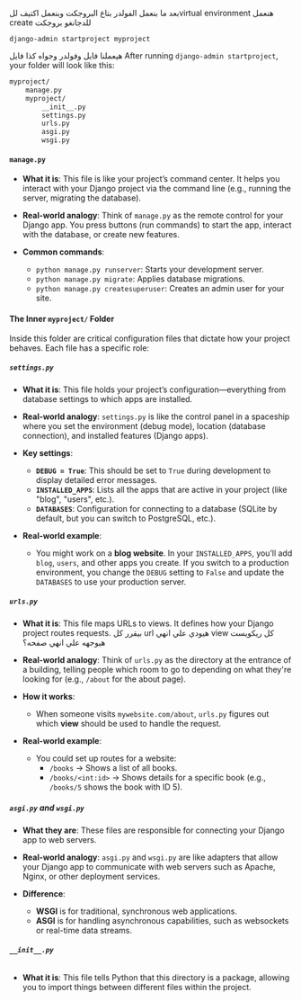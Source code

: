 بعد ما بنعمل الفولدر بتاع البروجكت وبنعمل اكتيف للvirtual environment 
هنعمل create للدجانغو بروجكت 
```shell 
django-admin startproject myproject
```
هيعملنا فايل وفولدر وجواه كذا فايل 
After running `django-admin startproject`, your folder will look like this:
```markdown
myproject/ 
	manage.py 
	myproject/ 
		__init__.py 
		settings.py 
		urls.py 
		asgi.py 
		wsgi.py
```

#### **`manage.py`**

- **What it is**: This file is like your project’s command center. It helps you interact with your Django project via the command line (e.g., running the server, migrating the database).
    
- **Real-world analogy**: Think of `manage.py` as the remote control for your Django app. You press buttons (run commands) to start the app, interact with the database, or create new features.
    
- **Common commands**:
    
    - `python manage.py runserver`: Starts your development server.
    - `python manage.py migrate`: Applies database migrations.
    - `python manage.py createsuperuser`: Creates an admin user for your site.

#### **The Inner `myproject/` Folder**

Inside this folder are critical configuration files that dictate how your project behaves. Each file has a specific role:

##### **`settings.py`**

- **What it is**: This file holds your project’s configuration—everything from database settings to which apps are installed.
    
- **Real-world analogy**: `settings.py` is like the control panel in a spaceship where you set the environment (debug mode), location (database connection), and installed features (Django apps).
    
- **Key settings**:
    
    - **`DEBUG = True`**: This should be set to `True` during development to display detailed error messages.
    - **`INSTALLED_APPS`**: Lists all the apps that are active in your project (like "blog", "users", etc.).
    - **`DATABASES`**: Configuration for connecting to a database (SQLite by default, but you can switch to PostgreSQL, etc.).
- **Real-world example**:
    
    - You might work on a **blog website**. In your `INSTALLED_APPS`, you’ll add `blog`, `users`, and other apps you create. If you switch to a production environment, you change the `DEBUG` setting to `False` and update the `DATABASES` to use your production server.

##### **`urls.py`**

- **What it is**: This file maps URLs to views. It defines how your Django project routes requests.
    بيقرر كل url هيودي علي انهي view 
    كل ريكويست هيوجهه علي انهي صفحه؟
- **Real-world analogy**: Think of `urls.py` as the directory at the entrance of a building, telling people which room to go to depending on what they're looking for (e.g., `/about` for the about page).
    
- **How it works**:
    - When someone visits `mywebsite.com/about`, `urls.py` figures out which **view** should be used to handle the request.
    
- **Real-world example**:
    - You could set up routes for a website:
        - `/books` → Shows a list of all books.
        - `/books/<int:id>` → Shows details for a specific book (e.g., `/books/5` shows the book with ID 5).

##### **`asgi.py` and `wsgi.py`**

- **What they are**: These files are responsible for connecting your Django app to web servers.
    
- **Real-world analogy**: `asgi.py` and `wsgi.py` are like adapters that allow your Django app to communicate with web servers such as Apache, Nginx, or other deployment services.
    
- **Difference**:
    
    - **WSGI** is for traditional, synchronous web applications.
    - **ASGI** is for handling asynchronous capabilities, such as websockets or real-time data streams.

###### **`__init__.py`**

- **What it is**: This file tells Python that this directory is a package, allowing you to import things between different files within the project.
